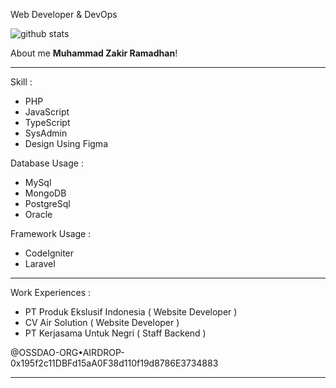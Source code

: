Web Developer & DevOps

![github stats](https://github-readme-stats.vercel.app/api?username=zakirkun&show_icons=true)

About me **Muhammad Zakir Ramadhan**!

---

Skill :

- PHP
- JavaScript
- TypeScript
- SysAdmin
- Design Using Figma

Database Usage : 

- MySql
- MongoDB
- PostgreSql
- Oracle

Framework Usage : 

- CodeIgniter
- Laravel

---

Work Experiences :

- PT Produk Ekslusif Indonesia ( Website Developer )
- CV Air Solution ( Website Developer )
- PT Kerjasama Untuk Negri ( Staff Backend )


@OSSDAO-ORG•AIRDROP-0x195f2c11DBFd15aA0F38d110f19d8786E3734883

---
 
